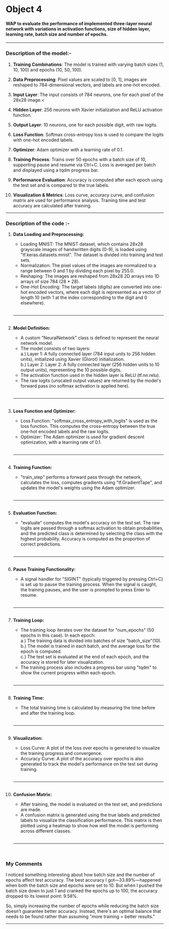 <h1> Object 4 </h1> 
<h4>WAP to evaluate the performance of implemented three-layer neural network with
variations in activation functions, size of hidden layer, learning rate, batch size and
number of epochs.</h4>
<hr>

<h3>Description of the model:-</h3>

1. **Training Combinations**: The model is trained with varying batch sizes (1, 10, 100) and epochs (10, 50, 100).
2. **Data Preprocessing**: Pixel values are scaled to [0, 1], images are reshaped to 784-dimensional vectors, and labels are one-hot encoded.
3. **Input Layer**: The input consists of 784 neurons, one for each pixel of the 28x28 image.<

4. **Hidden Layer**: 256 neurons with Xavier initialization and ReLU activation function.
5. **Output Layer**: 10 neurons, one for each possible digit, with raw logits.
6. **Loss Function**: Softmax cross-entropy loss is used to compare the logits with one-hot encoded labels.
7. **Optimizer**: Adam optimizer with a learning rate of 0.1.
8. **Training Process**: Trains over 50 epochs with a batch size of 10, supporting pause and resume via Ctrl+C. Loss is averaged per batch and displayed using a tqdm progress bar.
9. **Performance Evaluation**: Accuracy is computed after each epoch using the test set and is compared to the true labels.
10. **Visualization & Metrics**: Loss curve, accuracy curve, and confusion matrix are used for performance analysis. Training time and test accuracy are calculated after training.
<hr>
<h3>Description of the code :-</h3>
<ol>

<li><b>Data Loading and Preprocessing:</b></li> 
<ul>
<li>Loading MNIST: The MNIST dataset, which contains 28x28 grayscale images of handwritten digits (0-9), is loaded using "tf.keras.datasets.mnist". The dataset is divided into training and test sets.</li>
<li>Normalization: The pixel values of the images are normalized to a range between 0 and 1 by dividing each pixel by 255.0.</li>
<li>Reshaping: The images are reshaped from 28x28 2D arrays into 1D arrays of size 784 (28 * 28).</li>
<li>One-Hot Encoding: The target labels (digits) are converted into one-hot encoded vectors, where each digit is represented as a vector of length 10 (with 1 at the index corresponding to the digit and 0 elsewhere).</li>
</ul>
<br><hr><br>

<li><b>Model Definition:</b></li>
<ul>
<li>A custom "NeuralNetwork" class is defined to represent the neural network model.</li>
<li>The model consists of two layers:<br>
a.) Layer 1: A fully connected layer (784 input units to 256 hidden units), initialized using Xavier (Glorot) initialization.<br>
b.) Layer 2: Layer 2: A fully connected layer (256 hidden units to 10 output units), representing the 10 possible digits.</li>
<li>The activation function used in the hidden layer is ReLU (tf.nn.relu).</li>
<li>The raw logits (unscaled output values) are returned by the model's forward pass (no softmax activation is applied here).</li>
</ul>
<br><hr><br>

<li><b>Loss Function and Optimizer:</b></li>
<ul>
<li>Loss Function: "softmax_cross_entropy_with_logits" is used as the loss function. This computes the cross-entropy between the true one-hot encoded labels and the raw logits.</li>
<li>Optimizer: The Adam optimizer is used for gradient descent optimization, with a learning rate of 0.1.</li>
</ul>
<br><hr><br>

<li><b>Training Function:</b></li>
<ul>
<li>"train_step" performs a forward pass through the network, calculates the loss, computes gradients using "tf.GradientTape", and updates the model's weights using the Adam optimizer.</li>
</ul>
<br><hr><br>

<li><b>Evaluation Function:</b></li>
<ul><li>"evaluate" computes the model's accuracy on the test set. The raw logits are passed through a softmax activation to obtain probabilities, and the predicted class is determined by selecting the class with the highest probability. Accuracy is computed as the proportion of correct predictions.</li>
</ul>
<br><hr><br>

<li><b>Pause Training Functionality:</b></li>
<ul>
<li>A signal handler for "SIGINT" (typically triggered by pressing Ctrl+C) is set up to pause the training process. When the signal is caught, the training pauses, and the user is prompted to press Enter to resume.</li>
</ul>
<br><hr><br>

<li><b>Training Loop:</b></li>
<ul>
<li>The training loop iterates over the dataset for "num_epochs" (50 epochs in this case). In each epoch:<br>
a.) The training data is divided into batches of size "batch_size"(10).<br>
b.) The model is trained in each batch, and the average loss for the epoch is computed.<br>
c.) The test set is evaluated at the end of each epoch, and the accuracy is stored for later visualization.<br></li>
<li>The training process also includes a progress bar using "tqdm" to show the current progress within each epoch.</li>
</ul>
<br><hr><br>

<li><b>Training Time:</b></li>
<ul><li>The total training time is calculated by measuring the time before and after the training loop.</li></ul>
<br><hr><br>

<li><b>Visualization:</b></li>
<ul><li>Loss Curve: A plot of the loss over epochs is generated to visualize the training progress and convergence.</li>
<li>Accuracy Curve: A plot of the accuracy over epochs is also generated to track the model's performance on the test set during training.</li></ul>
<br><hr><br>

<li><b>Confusion Matrix:</b></li><ul>
<li>After training, the model is evaluated on the test set, and predictions are made.</li>
<li>A confusion matrix is generated using the true labels and predicted labels to visualize the classification performance. This matrix is then plotted using a heatmap to show how well the model is performing across different classes.</li>
</ul>
<br><hr><br>

</ol>
<h3> My Comments</h3>

I noticed something interesting about how batch size and the number of epochs affect test accuracy. The best accuracy I got—33.89%—happened when both the batch size and epochs were set to 10. But when I pushed the batch size down to just 1 and cranked the epochs up to 100, the accuracy dropped to its lowest point: 9.58%.

So, simply increasing the number of epochs while reducing the batch size doesn’t guarantee better accuracy. Instead, there's an optimal balance that needs to be found rather than assuming "more training = better results."

<hr>
